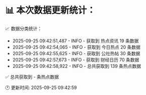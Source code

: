 📊 本次数据更新统计：
==========================

📈 数据分类统计：
- 2025-09-25 09:42:51,487 - INFO - 获取到 热点资讯 19 条数据
- 2025-09-25 09:42:54,065 - INFO - 获取到 今日热点 20 条数据
- 2025-09-25 09:42:55,625 - INFO - 获取到 公社热帖 30 条数据
- 2025-09-25 09:42:57,673 - INFO - 获取到 财经日历 70 条数据
- 2025-09-25 09:42:58,922 - INFO - 总共获取到 139 条热点数据

✅ 总共获取到 - 条热点数据

🕐 更新时间: 2025-09-25 09:42:59
